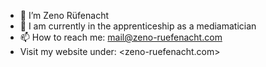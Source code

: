 - 👋 I’m Zeno Rüfenacht
- 💬 I am currently in the apprenticeship as a mediamatician
- 📫 How to reach me: <mail@zeno-ruefenacht.com>
- Visit my website under: <zeno-ruefenacht.com>
